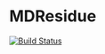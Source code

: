 # MDResidue

[![Build Status](https://github.com/gangchern/MDResidue.jl/actions/workflows/CI.yml/badge.svg?branch=main)](https://github.com/gangchern/MDResidue.jl/actions/workflows/CI.yml?query=branch%3Amain)
